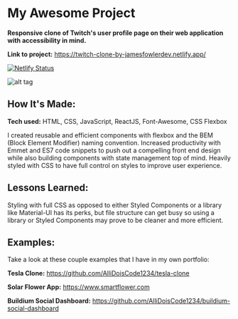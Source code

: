 # My Awesome Project

**Responsive clone of Twitch's user profile page on their web application with accessibility in mind.**


**Link to project:** https://twitch-clone-by-jamesfowlerdev.netlify.app/

[![Netlify Status](https://api.netlify.com/api/v1/badges/7abc2832-a50e-44b2-9bde-7b1aa53ecd0d/deploy-status)](https://app.netlify.com/sites/twitch-clone-by-jamesfowlerdev/deploys)

![alt tag](https://i.imgur.com/h8SAR0A.png)

## How It's Made:

**Tech used:** HTML, CSS, JavaScript, ReactJS, Font-Awesome, CSS Flexbox

I created reusable and efficient components with flexbox and the BEM (Block Element Modifier) naming convention. Increased productivity with Emmet and ES7 code snippets to push out a compelling front end design while also building components with state management top of mind. Heavily styled with CSS to have full control on styles to improve user experience. 

## Lessons Learned:

Styling with full CSS as opposed to either Styled Components or a library like Material-UI has its perks, but file structure can get busy so using a library or Styled Components may prove to be cleaner and more efficient. 

## Examples:
Take a look at these couple examples that I have in my own portfolio:

**Tesla Clone:** https://github.com/AlliDoisCode1234/tesla-clone

**Solar Flower App:** https://www.smartflower.com

**Buildium Social Dashboard:** https://github.com/AlliDoisCode1234/buildium-social-dashboard

